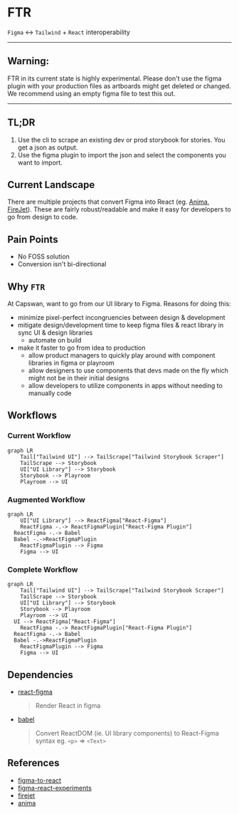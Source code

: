 # FTR

`Figma` <-> `Tailwind` + `React` interoperability

---

## Warning:

FTR in its current state is highly experimental. Please don't use the figma plugin with your production files as artboards might get deleted or changed. We recommend using an empty figma file to test this out.

---

## TL;DR

1. Use the cli to scrape an existing dev or prod storybook for stories. You get a json as output.
2. Use the figma plugin to import the json and select the components you want to import.

## Current Landscape

There are multiple projects that convert Figma into React (eg. [Anima](https://www.animaapp.com/blog/design-to-code/how-to-export-figma-to-react/), [FireJet](https://firejet.io/)). These are fairly robust/readable and make it easy for developers to go from design to code.

## Pain Points

- No FOSS solution
- Conversion isn't bi-directional

## Why `FTR`

At Capswan, want to go from our UI library to Figma. Reasons for doing this:

- minimize pixel-perfect incongruencies between design & development
- mitigate design/development time to keep figma files & react library in sync UI & design libraries
  - automate on build
- make it faster to go from idea to production
  - allow product managers to quickly play around with component libraries in figma or playroom
  - allow designers to use components that devs made on the fly which might not be in their initial designs
  - allow developers to utilize components in apps without needing to manually code

## Workflows

### Current Workflow

```mermaid
graph LR
	Tail["Tailwind UI"] --> TailScrape["Tailwind Storybook Scraper"]
	TailScrape --> Storybook
	UI["UI Library"] --> Storybook
	Storybook --> Playroom
	Playroom --> UI
```

### Augmented Workflow

```mermaid
graph LR
	UI["UI Library"] --> ReactFigma["React-Figma"]
	ReactFigma -.-> ReactFigmaPlugin["React-Figma Plugin"]
  ReactFigma -.-> Babel
  Babel -.->ReactFigmaPlugin
	ReactFigmaPlugin --> Figma
	Figma --> UI
```

### Complete Workflow

```mermaid
graph LR
	Tail["Tailwind UI"] --> TailScrape["Tailwind Storybook Scraper"]
	TailScrape --> Storybook
	UI["UI Library"] --> Storybook
	Storybook --> Playroom
	Playroom --> UI
  UI --> ReactFigma["React-Figma"]
	ReactFigma -.-> ReactFigmaPlugin["React-Figma Plugin"]
  ReactFigma -.-> Babel
  Babel -.->ReactFigmaPlugin
	ReactFigmaPlugin --> Figma
	Figma --> UI
```

## Dependencies

- [react-figma](https://react-figma.dev/)
  > Render React in figma
- [babel](https://babeljs.io/)
  > Convert ReactDOM (ie. UI library components) to React-Figma syntax
  > eg. `<p>` => `<Text>`

## References

- [figma-to-react](https://github.com/kazuyaseki/figma-to-react)
- [figma-react-experiments](https://brikerr.github.io/figma-react-experiments/)
- [firejet](https://firejet.io/)
- [anima](https://www.animaapp.com/)
